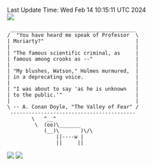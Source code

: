 Last Update Time: 
Wed Feb 14 10:15:11 UTC 2024
<br>![](https://img.shields.io/badge/%E5%A4%A7%E5%AE%B6-%E5%AE%89%E5%AE%89-green)<br>
```
 _________________________________________
/  "You have heard me speak of Professor  \
| Moriarty?"                              |
|                                         |
| "The famous scientific criminal, as     |
| famous among crooks as --"              |
|                                         |
| "My blushes, Watson," Holmes murmured,  |
| in a deprecating voice.                 |
|                                         |
| "I was about to say 'as he is unknown   |
| to the public.'"                        |
|                                         |
\ -- A. Conan Doyle, "The Valley of Fear" /
 -----------------------------------------
        \   ^__^
         \  (oo)\_______
            (__)\       )\/\
                ||----w |
                ||     ||
```
![](https://github-readme-stats.vercel.app/api?username=chenlitw)
![](https://github-readme-stats.vercel.app/api/top-langs/?username=chenlitw)
